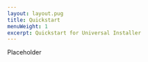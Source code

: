 ```yaml
---
layout: layout.pug
title: Quickstart
menuWeight: 1
excerpt: Quickstart for Universal Installer
---
```


Placeholder